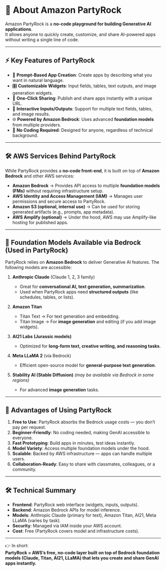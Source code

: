 # 🎉 About Amazon PartyRock

Amazon PartyRock is a **no-code playground for building Generative AI applications**.  
It allows anyone to quickly create, customize, and share AI-powered apps without writing a single line of code.

---

## ⚡ Key Features of PartyRock
- 📝 **Prompt-Based App Creation**: Create apps by describing what you want in natural language.  
- 🎛️ **Customizable Widgets**: Input fields, tables, text outputs, and image generation widgets.  
- 🔗 **One-Click Sharing**: Publish and share apps instantly with a unique URL.  
- 🧩 **Interactive Inputs/Outputs**: Support for multiple text fields, tables, and image results.  
- 🌐 **Powered by Amazon Bedrock**: Uses advanced **foundation models** from multiple providers.  
- 🚫 **No Coding Required**: Designed for anyone, regardless of technical background.  

---

## 🛠️ AWS Services Behind PartyRock
While PartyRock provides a **no-code front-end**, it is built on top of **Amazon Bedrock** and other AWS services:  

- **Amazon Bedrock** → Provides API access to multiple **foundation models (FMs)** without requiring infrastructure setup.  
- **AWS Identity and Access Management (IAM)** → Manages user permissions and secure access to PartyRock.  
- **Amazon S3 (optional, internal use)** → Can be used for storing generated artifacts (e.g., prompts, app metadata).  
- **AWS Amplify (optional)** → Under the hood, AWS may use Amplify-like hosting for published apps.  

---

## 🤖 Foundation Models Available via Bedrock (Used in PartyRock)
PartyRock relies on **Amazon Bedrock** to deliver Generative AI features. The following models are accessible:  

1. **Anthropic Claude** (Claude 1, 2, 3 family)  
   - Great for **conversational AI, text generation, summarization**.  
   - Used when PartyRock apps need **structured outputs** (like schedules, tables, or lists).  

2. **Amazon Titan**  
   - Titan Text → For text generation and embedding.  
   - Titan Image → For **image generation** and editing (if you add image widgets).  

3. **AI21 Labs (Jurassic models)**  
   - Optimized for **long-form text, creative writing, and reasoning tasks**.  

4. **Meta LLaMA 2** (via Bedrock)  
   - Efficient open-source model for **general-purpose text generation**.  

5. **Stability AI (Stable Diffusion)** *(may be available via Bedrock in some regions)*  
   - For advanced **image generation** tasks.  

---

## 🎯 Advantages of Using PartyRock
1. **Free to Use**: PartyRock absorbs the Bedrock usage costs — you don’t pay per request.  
2. **Beginner-Friendly**: No coding needed, making GenAI accessible to everyone.  
3. **Fast Prototyping**: Build apps in minutes, test ideas instantly.  
4. **Model Variety**: Access multiple foundation models under the hood.  
5. **Scalable**: Backed by AWS infrastructure — apps can handle multiple users.  
6. **Collaboration-Ready**: Easy to share with classmates, colleagues, or a community.  

---

## 🛠️ Technical Summary
- **Frontend**: PartyRock web interface (widgets, inputs, outputs).  
- **Backend**: Amazon Bedrock APIs for model inference.  
- **Models**: Anthropic Claude (primary for text), Amazon Titan, AI21, Meta LLaMA (varies by task).  
- **Security**: Managed via IAM inside your AWS account.  
- **Cost**: Free (PartyRock covers model and infrastructure costs).  

---

👉 In short:  
**PartyRock = AWS’s free, no-code layer built on top of Bedrock foundation models (Claude, Titan, AI21, LLaMA) that lets you create and share GenAI apps instantly.**

